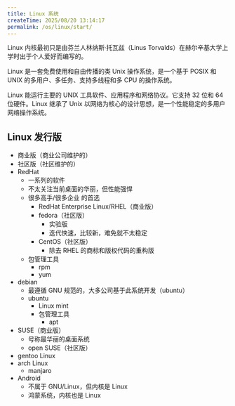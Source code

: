 ```yaml
---
title: Linux 系统
createTime: 2025/08/20 13:14:17
permalink: /os/linux/start/
---
```


Linux 内核最初只是由芬兰人林纳斯·托瓦兹（Linus Torvalds）在赫尔辛基大学上学时出于个人爱好而编写的。

Linux 是一套免费使用和自由传播的类 Unix 操作系统，是一个基于 POSIX 和 UNIX 的多用户、多任务、支持多线程和多 CPU 的操作系统。

Linux 能运行主要的 UNIX 工具软件、应用程序和网络协议。它支持 32 位和 64 位硬件。Linux 继承了 Unix 以网络为核心的设计思想，是一个性能稳定的多用户网络操作系统。

## Linux 发行版

- 商业版（商业公司维护的）
- 社区版（社区维护的）
- RedHat
  - 一系列的软件
  - 不太关注当前桌面的华丽，但性能强悍
  - 很多高手/很多企业 的首选
    - RedHat Enterprise Linux/RHEL（商业版）
    - fedora（社区版）
      - 实验版
      - 迭代快速，比较新，难免就不太稳定
    - CentOS（社区版）
      - 除去 RHEL 的商标和版权代码的重构版
  - 包管理工具
    - rpm
    - yum
- debian
  - 最遵循 GNU 规范的，大多公司基于此系统开发（ubuntu）
  - ubuntu
    - Linux mint
    - 包管理工具
      - apt
- SUSE（商业版）
  - 号称最华丽的桌面系统
  - open SUSE（社区版）
- gentoo Linux
- arch Linux
  - manjaro
- Android
  - 不属于 GNU/Linux，但内核是 Linux
  - 鸿蒙系统，内核也是 Linux
